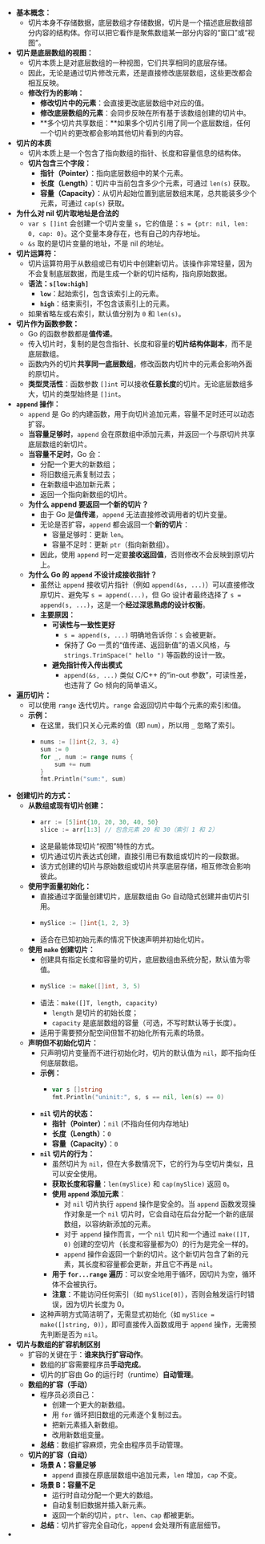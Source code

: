 - **基本概念：**
	- 切片本身不存储数据，底层数组才存储数据，切片是一个描述底层数组部分内容的结构体。你可以把它看作是聚焦数组某一部分内容的“窗口”或“视图”。
- **切片是底层数组的视图：**
	- 切片本质上是对底层数组的一种视图，它们共享相同的底层存储。
	- 因此，无论是通过切片修改元素，还是直接修改底层数组，这些更改都会相互反映。
	- **修改行为的影响：**
		- **修改切片中的元素**：会直接更改底层数组中对应的值。
		- **修改底层数组的元素**：会同步反映在所有基于该数组创建的切片中。
		- **多个切片共享数组：**如果多个切片引用了同一个底层数组，任何一个切片的更改都会影响其他切片看到的内容。
- **切片的本质**
	- 切片本质上是一个包含了指向数组的指针、长度和容量信息的结构体。
	- **切片包含三个字段：**
		- **指针（Pointer）**：指向底层数组中的某个元素。
		- **长度（Length）**：切片中当前包含多少个元素，可通过 `len(s)` 获取。
		- **容量（Capacity）**：从切片起始位置到底层数组末尾，总共能装多少个元素，可通过 `cap(s)` 获取。
- **为什么对 nil 切片取地址是合法的**
	- `var s []int` 会创建一个切片变量 `s`，它的值是：`s = {ptr: nil, len: 0, cap: 0}`。这个变量本身存在，也有自己的内存地址。
	- `&s` 取的是切片变量的地址，不是 nil 的地址。
- **切片运算符：**
	- 切片运算符用于从数组或已有切片中创建新切片。该操作非常轻量，因为不会复制底层数据，而是生成一个新的切片结构，指向原始数据。
	- **语法：`s[low:high]`**
		- **`low`**：起始索引，包含该索引上的元素。
		- **`high`**：结束索引，不包含该索引上的元素。
	- 如果省略左或右索引，默认值分别为 `0` 和 `len(s)`。
- **切片作为函数参数：**
	- Go 的函数参数都是**值传递**。
	- 传入切片时，复制的是包含指针、长度和容量的**切片结构体副本**，而不是底层数组。
	- 函数内外的切片**共享同一底层数组**，修改函数内切片中的元素会影响外面的原切片。
	- **类型灵活性**：函数参数 `[]int` 可以接收**任意长度**的切片。无论底层数组多大，切片的类型始终是 `[]int`。
- **`append`  操作：**
	- `append` 是 Go 的内建函数，用于向切片追加元素，容量不足时还可以动态扩容。
	- **当容量足够时**，`append` 会在原数组中添加元素，并返回一个与原切片共享底层数组的新切片。
	- **当容量不足时**，Go 会：
		- 分配一个更大的新数组；
		- 将旧数组元素复制过去；
		- 在新数组中追加新元素；
		- 返回一个指向新数组的切片。
	- **为什么 append 要返回一个新的切片？**
		- 由于 Go 是**值传递**，`append` 无法直接修改调用者的切片变量。
		- 无论是否扩容，`append` 都会返回一个**新的切片**：
			- 容量足够时：更新 `len`。
			- 容量不足时：更新 `ptr`（指向新数组）。
		- 因此，使用 `append` 时一定要**接收返回值**，否则修改不会反映到原切片上。
	- **为什么 Go 的 `append` 不设计成接收指针？**
		- 虽然让 `append` 接收切片指针（例如 `append(&s, ...)`）可以直接修改原切片、避免写 `s = append(...)`，但 Go 设计者最终选择了 `s = append(s, ...)`，这是一个**经过深思熟虑的设计权衡**。
		- **主要原因：**
			- **可读性与一致性更好**
				- `s = append(s, ...)` 明确地告诉你：`s` 会被更新。
				- 保持了 Go 一贯的“值传递、返回新值”的语义风格，与 `strings.TrimSpace(" hello ")` 等函数的设计一致。
			- **避免指针传入传出模式**
				- `append(&s, ...)` 类似 C/C++ 的“in-out 参数”，可读性差，也违背了 Go 倾向的简单语义。
- **遍历切片：**
	- 可以使用 `range` 迭代切片。`range` 会返回切片中每个元素的索引和值。
	- **示例：**
		- 在这里，我们只关心元素的值（即 `num`），所以用 `_` 忽略了索引。
		- ```go
		  nums := []int{2, 3, 4}
		  sum := 0
		  for _, num := range nums {
		      sum += num
		  }
		  fmt.Println("sum:", sum)
		  ```
- **创建切片的方式：**
	- **从数组或现有切片创建：**
		- ```go
		  arr := [5]int{10, 20, 30, 40, 50}
		  slice := arr[1:3] // 包含元素 20 和 30（索引 1 和 2）
		  ```
		- 这是最能体现切片“视图”特性的方式。
		- 切片通过切片表达式创建，直接引用已有数组或切片的一段数据。
		- 该方式创建的切片与原始数组或切片共享底层存储，相互修改会影响彼此。
	- **使用字面量初始化：**
		- 直接通过字面量创建切片，底层数组由 Go 自动隐式创建并由切片引用。
		- ```go
		  mySlice := []int{1, 2, 3}
		  ```
		- 适合在已知初始元素的情况下快速声明并初始化切片。
	- **使用 `make` 创建切片：**
		- 创建具有指定长度和容量的切片，底层数组由系统分配，默认值为零值。
		- ```go
		  mySlice := make([]int, 3, 5)
		  ```
		- 语法：`make([]T, length, capacity)`
			- `length` 是切片的初始长度；
			- `capacity` 是底层数组的容量（可选，不写时默认等于长度）。
		- 适用于需要预分配空间但暂不初始化所有元素的场景。
	- **声明但不初始化切片：**
		- 只声明切片变量而不进行初始化时，切片的默认值为 `nil`，即不指向任何底层数组。
		- **示例：**
			- ```go
			  var s []string
			  fmt.Println("uninit:", s, s == nil, len(s) == 0)
			  ```
		- **`nil` 切片的状态：**
			- **指针（Pointer）**：`nil` (不指向任何内存地址)
			- **长度（Length）**：`0`
			- **容量（Capacity）**：`0`
		- **`nil` 切片的行为：**
			- 虽然切片为 `nil`，但在大多数情况下，它的行为与空切片类似，且可以安全使用。
			- **获取长度和容量**：`len(mySlice)` 和 `cap(mySlice)` 返回 `0`。
			- **使用 `append` 添加元素**：
				- 对 `nil` 切片执行 `append` 操作是安全的。当 `append` 函数发现操作对象是一个 `nil` 切片时，它会自动在后台分配一个新的底层数组，以容纳新添加的元素。
				- 对于 `append` 操作而言，一个 `nil` 切片和一个通过 `make([]T, 0)` 创建的空切片（长度和容量都为0）的行为是完全一样的。
				- `append` 操作会返回一个新的切片。这个新切片包含了新的元素，其长度和容量都会更新，并且它不再是 `nil`。
			- **用于 `for...range` 遍历**：可以安全地用于循环，因切片为空，循环体不会被执行。
			- **注意**：不能访问任何索引（如 `mySlice[0]`），否则会触发运行时错误，因为切片长度为 0。
		- 这种声明方式简洁明了，无需显式初始化（如 `mySlice = make([]string, 0)`），即可直接传入函数或用于 `append` 操作，无需预先判断是否为 `nil`。
- **切片与数组的扩容机制区别**
	- 扩容的关键在于：**谁来执行扩容动作**。
		- 数组的扩容需要程序员**手动完成**。
		- 切片的扩容由 Go 的运行时（runtime）**自动管理**。
	- **数组的扩容（手动）**
		- 程序员必须自己：
			- 创建一个更大的新数组。
			- 用 `for` 循环把旧数组的元素逐个复制过去。
			- 把新元素插入新数组。
			- 改用新数组变量。
		- **总结**：数组扩容麻烦，完全由程序员手动管理。
	- **切片的扩容（自动）**
		- **场景 A：容量足够**
			- `append` 直接在原底层数组中追加元素，`len` 增加，`cap` 不变。
		- **场景 B：容量不足**
			- 运行时自动分配一个更大的数组。
			- 自动复制旧数据并插入新元素。
			- 返回一个新的切片，`ptr`、`len`、`cap` 都被更新。
		- **总结**：切片扩容完全自动化，`append` 会处理所有底层细节。
-